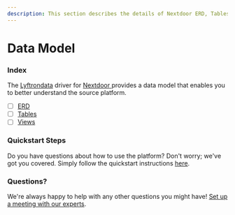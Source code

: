 ```yaml
---
description: This section describes the details of Nextdoor ERD, Tables, and Views.
---
```


# Data Model

### Index

The  [Lyftrondata](https://www.lyftrondata.com/) driver for [Nextdoor](https://www.lyftrondata.com/integration/nextdoor/)[ ](https://www.lyftrondata.com/integration/nextdoor/)provides a data model that enables you to better understand the source platform.

* [ ] [ERD](../../../marketing-analytics/nextdoor/data-model/erd.md)
* [ ] [Tables](../../../marketing-analytics/nextdoor/data-model/tables.md)
* [ ] [Views](../../../marketing-analytics/nextdoor/data-model/views.md)

### Quickstart Steps

Do you have questions about how to use the platform? Don't worry; we've got you covered. Simply follow the quickstart instructions [here](../../../../quickstart-steps.md).

### Questions? <a href="#questions" id="questions"></a>

We're always happy to help with any other questions you might have! [Set up a meeting with our experts](https://www.lyftrondata.com/book-a-meeting/).

